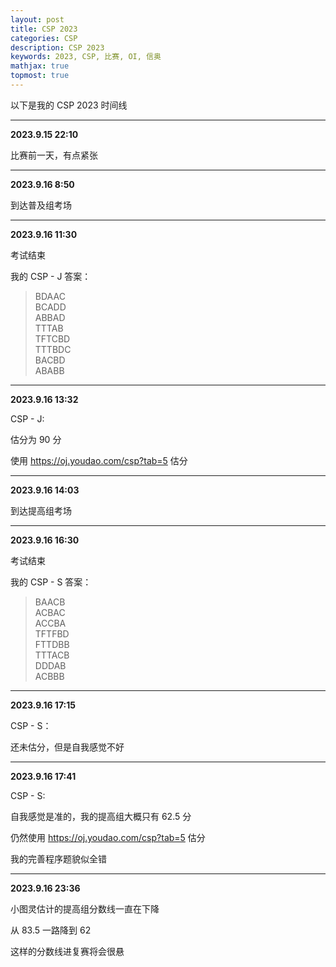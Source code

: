 ```yaml
---
layout: post
title: CSP 2023
categories: CSP
description: CSP 2023
keywords: 2023, CSP, 比赛, OI, 信奥
mathjax: true
topmost: true
---
```


以下是我的 CSP 2023 时间线

---

**2023.9.15 22:10**

比赛前一天，有点紧张

---

**2023.9.16 8:50**

到达普及组考场

---

**2023.9.16 11:30**

考试结束

我的 CSP - J 答案：

> BDAAC  
> BCADD  
> ABBAD  
> TTTAB  
> TFTCBD  
> TTTBDC  
> BACBD  
> ABABB   

---

**2023.9.16 13:32**

CSP - J:

估分为 90 分

使用 <https://oj.youdao.com/csp?tab=5> 估分

---

**2023.9.16 14:03**

到达提高组考场

---

**2023.9.16 16:30**

考试结束

我的 CSP - S 答案：

> BAACB  
> ACBAC  
> ACCBA  
> TFTFBD  
> FTTDBB  
> TTTACB  
> DDDAB  
> ACBBB  

---

**2023.9.16 17:15**

CSP - S：

还未估分，但是自我感觉不好

---

**2023.9.16 17:41**

CSP - S:

自我感觉是准的，我的提高组大概只有 62.5 分

仍然使用 <https://oj.youdao.com/csp?tab=5> 估分

我的完善程序题貌似全错

---

**2023.9.16 23:36**

小图灵估计的提高组分数线一直在下降

从 83.5 一路降到 62

这样的分数线进复赛将会很悬